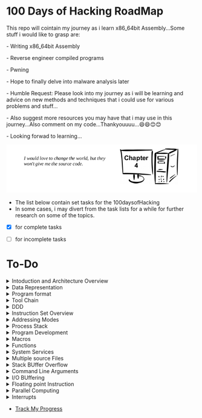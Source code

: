 # 100 Days of Hacking RoadMap
This repo will cointain my journey as i learn x86_64bit Assembly...Some stuff i would like to grasp are:
<p>- Writing x86_64bit Assembly</p>
<p>- Reverse engineer compiled programs</p>
<p>- Pwning</p>
<p>- Hope to finally delve into malware analysis later</p>
<p>- Humble Request: Please look into my journey as i will be learning and advice on new methods and techniques that i could use for various problems and stuff...</p>
<p>- Also suggest more resources you may have that i may use in this journey...Also comment on my code...Thankyouuuu...😄😄😊😊</p>
<p>- Looking forwad to learning...</p>
<img src="./pictures/quote.png" alt="quotes">


- The list below contain set tasks for the 100daysofHacking
- In some cases, i may divert from the task lists for a while for further research on some of the topics.

-  [x] for complete tasks  

-  [ ] for incomplete tasks

# To-Do
<details>
  <summary>Intoduction and Architecture Overview</summary>

 - [x] Prequisites

 - [x] Architecture Overview

 - [x] CPU

 - [x] Main Memory

 - [x] Memory Layout

 - [x] Memory Hierachy

</details>
<details>
  <summary>Data Representation</summary>

  - [x] Integer Representation

  - [x] Unsigned and Unsigned Addition

  - [x] Floating point Representation

  - [x] Characters and strings

</details>
<details>
  <summary>Program format</summary>

 - [x] Comments

 - [x] Numeric Values

 - [x] Defining Constants

 - [x] Data Sections

 - [x] BSS Section

 - [x] Text Section

 - [x] Example programs

</details>
<details>
  <summary>Tool Chain</summary>

  - [x] Assemble/Link/Load Overview

  - [x] Assembler

  - [x] Linker

  - [x] Assemble/Link Scripts

  - [x] Loader

  - [x] Debugger

</details>
<details>
  <summary>DDD</summary>

  - [x] Starting DDD

  - [x] Program execution with DDD

  - [x] Setting Breakpoints

  - [x] Executing programs

  - [x] Continue/run

  - [x] Step/next

  - [x] Displaying Register Contents

  - [x] GDB/DDD commands

  - [x] Displaying stack contents

  - [x] Debugger commands File(non-interactive)

</details>
<details>
  <summary>Instruction Set Overview</summary>

  - [X] Notation Convections

    - [X] Data Movement

    - [x] Addresses and Values

  - [x] Conversion Instructions

      - [x] Narrowing Conversions

      - [x] Widening Conversions

      - [x] Unsigned Conversions

  - [x] Integer Arithmetic Instructions

      - [x] Addtion Instructions

      - [x] Subtraction instructions

      - [x] Integer Multiplication

      - [x] Integer division

  - [x] Logic Instructions

  - [x] Control Instructions

  </details>
<details>
  <summary>Addressing Modes</summary>

  - [x] Addresses and Values

  - [x] Sample Programming

</details>
<details>
  <summary>Process Stack</summary>

  - [ ] Stack Instructions

  - [ ] Stack Implementation

  - [ ] Stack Programming

</details>
<details>
  <summary>Program Development</summary>

  - [ ] Understanding the problems

  - [ ] Creating Algorithms

  - [ ] Implementing Programming

  - [ ] Testing/Debugging programs

</details>
<details>
  <summary>Macros</summary>

  - [ ] Single Line Macros

  - [ ] Multi Line Macros

  - [ ] Macro Examples

  - [ ] Debugging Macros

</details>
<details>
  <summary>Functions</summary>

  - [ ] Linking Instructions

  - [ ] Using Debuggers

  - [ ] Stack Dynamic Local Variables

  - [ ] Function Declaration

  - [ ] Standard Calling Convections

  - [ ] Linkage

  - [ ] Argument Transmission

  - [ ] Calling Convection

  - [ ] Stack based local Variables
</details>
<details>
  <summary>System Services</summary>

  - [ ] Calling System Services

  - [ ] Newline Character

  - [ ] Console OUtput

  - [ ] Console Input

  - [ ] File Open Operations

  - [ ] File Read

  - [ ] File Write

  - [ ] File Operations Programming

</details>
<details>
  <summary>Multiple source Files</summary>

  - [ ] Extern Statement

  - [ ] Interfacing with high level Programming Language(C)

</details>
<details>
  <summary>Stack BUffer Overflow</summary>

  - [ ] Understanding Stack BUffer Overflows

  - [ ] Code to Inject

  - [ ] Code injection

  - [ ] Code injection protections

  #####will delve deeper into buffer overflows and for more sources at this point
</details>
<details>
  <summary>Command Line Arguments</summary>

  - [ ] Parsing CLI Arguments

  - [ ] High level Language Example

  - [ ] Argument count and Argument vector table

  - [ ] Program them in Assembly

</details>
<details>
  <summary>I/O BUffering</summary>

  - [ ] Why Buffer

  - [ ] Buffering Algorithm

</details>
<details>
  <summary>Floating point Instruction</summary>

  - [ ] Floating point Values

  - [ ] Floating point Registers

  - [ ] Data Movement

  - [ ] Integer/Floating point Conversion Instructions

  - [ ] Floating point arithmetic Instructions

  - [ ] Floating point Control Instructions

  - [ ] Floating point Calling Convections

  - [ ] Write Floating point assembly programs

</details>
<details>
  <summary>Parallel Computing</summary>

  - [ ] Distributed Computing Introduction

  - [ ] Multiprocessing Introduction

  - [ ] Posix Threads

  - [ ] Race Conditions

  #####will also read more about race Conditions and how to exploit them at this point
</details>
<details>
  <summary>Interrupts</summary>

  - [ ] Multi-user OS

  - [ ] Interrupts types and levels

  - [ ] Interrupts processing

  - [ ] Suspension Interrupt processing summary

</details>


- [Track My Progress](./log.md)
